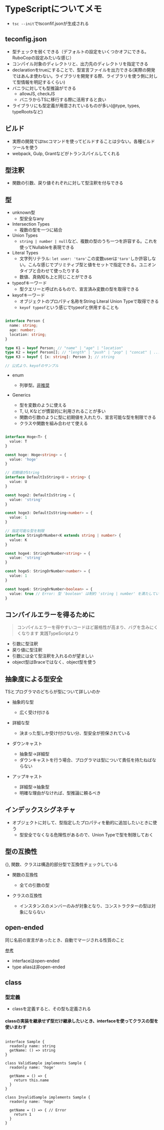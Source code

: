 # TypeScriptについてメモ

- `tsc --init`でtsconfif.jsonが生成される
## teconfig.json
- 型チェックを弱くできる（デフォルトの設定をいくつかオフにできる。RuboCopの設定みたいな感じ）
- コンパイル対象のディレクトリと、出力先のディレクトリを指定できる
- declarationをtrueにすることで、型宣言ファイルを出力できる(実際の開発ではあんま使わない。ライブラリを開発する際、ライブラリを使う側に対して型情報を明記するくらい)
- バニラに対しても型推論ができる
  - allowJS, checkJS
  - バニラからTSに移行する際に活用すると良い
- ライブラリにも型定義が用意されているものが多い(@type, types, typeRootsなど)

## ビルド

- 実際の開発ではtscコマンドを使ってビルドすることは少ない。各種ビルドツールを使う
- webpack, Gulp, Grantなどがトランスパイルしてくれる

## 型注釈
- 関数の引数、戻り値それぞれに対して型注釈を付与できる

## 型
- unknown型
  - 型安全なany
- Intersection Types
  - 複数の型を一つに結合
- Union Types
  - `string | number | null`など、複数の型のうち一つを許容する。これを使ってNullableを表現できる
- Literal Types
  - 文字列リテラル: `let user: 'taro'`この変数userは`'taro'`しか許容しない。こんな感じでプリミティブ型と値をセットで指定できる。ユニオンタイプと合わせて使ったりする
  - 数値、真偽知も上と同じことができる
- typeofキーワード
  - 型クエリーと呼ばれるもので、宣言済み変数の型を取得できる
- keyofキーワード
  - オブジェクトのプロパティ名称をString Literal Union Typeで取得できる
  - `keyof typeof`という感じでtypeofと併用することも

```TypeScript

interface Person {
  name: string;
  age: number;
  location: string;
}

type K1 = keyof Person; // "name" | "age" | "location"
type K2 = keyof Person[]; // "length" | "push" | "pop" | "concat" | ...
type K3 = keyof { [x: string]: Person }; // string

// 公式より、keyofのサンプル
```

- enum
  - 列挙型。[非推奨](https://engineering.linecorp.com/ja/blog/typescript-enum-tree-shaking/)

- Generics
  - 型を変数のように使える
  - T, U, Kなどが慣習的に利用されることが多い
  - 関数の引数のように型に初期値を入れたり、宣言可能な型を制限できる
  - クラスや関数を組み合わせて使える

```TypeScript

interface Hoge<T> {
  value: T
}

const hoge: Hoge<string> = {
  value: 'hoge'
}

// 初期値がString
interface DefaultIsString<U = string> {
  value: U
}

const hoge2: DefaultIsString = {
  value: 'string'
}

const hoge3: DefaultIsString<number> = {
  value: 1
}

// 指定可能な型を制限
interface StringOrNumber<K extends string | number> {
  value: K
}

const hoge4: StringOrNumber<string> = {
  value: 'string'
}

const hoge5: StringOrNumber<number> = {
  value: 1
}

const hoge6: StringOrNumber<boolean> = {
  value: true // Error: 型 'boolean' は制約 'string | number' を満たしていません。
}

```


## コンパイルエラーを得るために
> コンパイルエラーを得やすいコードほど厳格性が高まり、バグを含みにくくなります
実践TypeScriptより

- 引数に型注釈
- 戻り値に型注釈
- 引数には全て型注釈を入れるのが望ましい
- object型はBraceではなく、object型を使う

## 抽象度による型安全

TSとプログラマのどちらが型について詳しいのか

- 抽象的な型
  - 広く受け付ける
- 詳細な型
  - 決まった型しか受け付けない分、型安全が担保されている

- ダウンキャスト
  - 抽象型→詳細型
  - ダウンキャストを行う場合、プログラマは型について責任を持たねばならない

- アップキャスト
  - 詳細型→抽象型
  - 明確な理由がなければ、型推論に頼るべき

## インデックスシグネチャ
- オブジェクトに対して、型指定したプロパティを動的に追加したいときに使う
  - 型安全でなくなる危険性があるので、Union Typeで型を制限しておく

## 型の互換性

{}, 関数、クラスは構造的部分型で互換性チェックしている

- 関数の互換性
  - 全ての引数の型

- クラスの互換性
  - インスタンスのメンバーのみが対象となり、コンストラクターの型は対象にならない

## open-ended

同じ名前の宣言があったとき、自動でマージされる性質のこと

[参考](https://developer.hatenastaff.com/entry/2016/06/27/140931#Open-ended)

- interfaceはopen-ended
- type aliasは非open-ended

## class

### 型定義

- classを定義すると、その型も定義される

#### classの実装を継承せず型だけ継承したいとき、interfaceを使ってクラスの型を使いまわす

```TS

interface Sample {
  readonly name: string
  getName: () => string
}

class ValidSample implements Sample {
  readonly name: 'hoge'

  getName = () => {
    return this.name
  }
}

class InvalidSample implements Sample {
  readonly name: 'hoge'

  getName = () => { // Error
    return 1
  }
}

```

